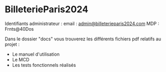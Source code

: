 # BilleterieParis2024
Identifiants administrateur :
email : admin@billeterieparis2024.com
MDP : Frnts@40Dos

Dans le dossier "docs" vous trouverez les différents fichiers pdf relatifs au projet :
- Le manuel d'utilisation
- Le MCD
- Les tests fonctionnels réalisés 